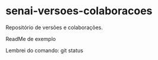 # senai-versoes-colaboracoes
Repositório de versões e colaborações.

ReadMe de exemplo

Lembrei do comando: git status